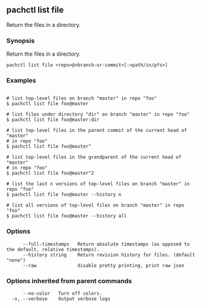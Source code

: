 ## pachctl list file

Return the files in a directory.

### Synopsis


Return the files in a directory.

```
pachctl list file <repo>@<branch-or-commit>[:<path/in/pfs>]
```

### Examples

```

# list top-level files on branch "master" in repo "foo"
$ pachctl list file foo@master

# list files under directory "dir" on branch "master" in repo "foo"
$ pachctl list file foo@master:dir

# list top-level files in the parent commit of the current head of "master"
# in repo "foo"
$ pachctl list file foo@master^

# list top-level files in the grandparent of the current head of "master"
# in repo "foo"
$ pachctl list file foo@master^2

# list the last n versions of top-level files on branch "master" in repo "foo"
$ pachctl list file foo@master --history n

# list all versions of top-level files on branch "master" in repo "foo"
$ pachctl list file foo@master --history all
```

### Options

```
      --full-timestamps   Return absolute timestamps (as opposed to the default, relative timestamps).
      --history string    Return revision history for files. (default "none")
      --raw               disable pretty printing, print raw json
```

### Options inherited from parent commands

```
      --no-color   Turn off colors.
  -v, --verbose    Output verbose logs
```

